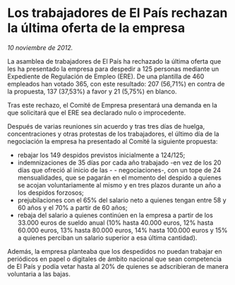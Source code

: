 # Los trabajadores de El País rechazan la última oferta de la empresa

*10 noviembre de 2012.*

La asamblea de trabajadores de El País ha rechazado la última oferta que les ha presentado la empresa para despedir a 125 personas mediante un Expediente de Regulación de Empleo (ERE). De una plantilla de 460 empleados han votado 365, con este resultado: 207 (56,71%) en contra de la propuesta, 137 (37,53%) a favor y 21 (5,75%) en blanco.

Tras este rechazo, el Comité de Empresa presentará una demanda en la que solicitará que el ERE sea declarado nulo o improcedente.

Después de varias reuniones sin acuerdo y tras tres días de huelga, concentraciones y otras protestas de los trabajadores, el último día de la negociación la empresa ha presentado al Comité la siguiente propuesta:

- rebajar los 149 despidos previstos inicialmente a 124/125;
- indemnizaciones de 35 días por cada año trabajado -en vez de los 20 días que ofreció al inicio de las - - negociaciones-, con un tope de 24 mensualidades, que se pagarán en el momento del despido a quienes se acojan voluntariamente al mismo y en tres plazos durante un año a los despidos forzosos;
- prejubilaciones con el 65% del salario neto a quienes tengan entre 58 y 60 años y el 70% a partir de 60 años;
- rebaja del salario a quienes continúen en la empresa a partir de los 33.000 euros de sueldo anual (10% hasta 40.000 euros, 12% hasta 60.000 euros, 13% hasta 80.000 euros, 14% hasta 100.000 euros y 15% a quienes perciban un salario superior a esa última cantidad).

Además, la empresa planteaba que los despedidos no puedan trabajar en periódicos en papel o digitales de ámbito nacional que sean competencia de El País y podía vetar hasta al 20% de quienes se adscribieran de manera voluntaria a las bajas.
